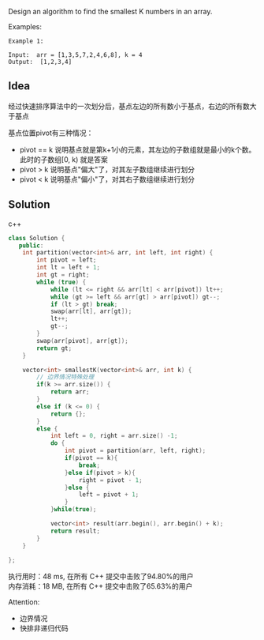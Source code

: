 Design an algorithm to find the smallest K numbers in an array.

Examples:

```
Example 1:

Input:  arr = [1,3,5,7,2,4,6,8], k = 4
Output:  [1,2,3,4]
```

## Idea

经过快速排序算法中的一次划分后，基点左边的所有数小于基点，右边的所有数大于基点

基点位置pivot有三种情况：

- pivot == k 说明基点就是第k+1小的元素，其左边的子数组就是最小的k个数。此时的子数组[0, k) 就是答案
- pivot > k 说明基点"偏大"了，对其左子数组继续进行划分
- pivot < k 说明基点"偏小"了，对其右子数组继续进行划分

## Solution

c++
```c++
class Solution {
   public:
    int partition(vector<int>& arr, int left, int right) {
        int pivot = left;
        int lt = left + 1;
        int gt = right;
        while (true) {
            while (lt <= right && arr[lt] < arr[pivot]) lt++;
            while (gt >= left && arr[gt] > arr[pivot]) gt--;
            if (lt > gt) break;
            swap(arr[lt], arr[gt]);
            lt++;
            gt--;
        }
        swap(arr[pivot], arr[gt]);
        return gt;
    }

    vector<int> smallestK(vector<int>& arr, int k) {
        // 边界情况特殊处理
        if(k >= arr.size()) {
            return arr;
        } 
        else if (k <= 0) {
            return {};
        } 
        else { 
            int left = 0, right = arr.size() -1;
            do {
                int pivot = partition(arr, left, right);
                if(pivot == k){
                    break;
                }else if(pivot > k){
                    right = pivot - 1;
                }else {
                    left = pivot + 1;
                }
            }while(true);        

            vector<int> result(arr.begin(), arr.begin() + k);
            return result;
        }   
    }
    
};
```

执行用时：48 ms, 在所有 C++ 提交中击败了94.80%的用户  
内存消耗：18 MB, 在所有 C++ 提交中击败了65.63%的用户

Attention:
- 边界情况
- 快排非递归代码
